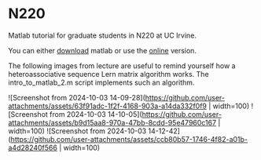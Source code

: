 # N220
Matlab tutorial for graduate students in N220 at UC Irvine.

You can either [download](https://www.mathworks.com/help/install/ug/install-products-with-internet-connection.html) matlab or use the [online](https://matlab.mathworks.com/) version.

The following images from lecture are useful to remind yourself how a heteroassociative sequence Lern matrix algorithm works. The intro_to_matlab_2.m script implements such an algorithm.

![Screenshot from 2024-10-03 14-09-28](https://github.com/user-attachments/assets/63f91adc-1f2f-4168-903a-a14da332f0f9 | width=100)
![Screenshot from 2024-10-03 14-10-05](https://github.com/user-attachments/assets/b9d15aa8-970a-47bb-8cdd-95e47960c167 | width=100)
![Screenshot from 2024-10-03 14-12-42](https://github.com/user-attachments/assets/ccb80b57-1746-4f82-a01b-a4d28240f566 | width=100)
